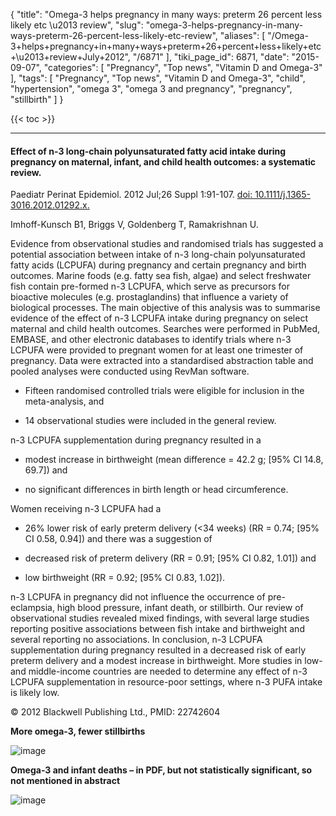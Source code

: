 {
    "title": "Omega-3 helps pregnancy in many ways: preterm 26 percent less likely etc \u2013 review",
    "slug": "omega-3-helps-pregnancy-in-many-ways-preterm-26-percent-less-likely-etc-review",
    "aliases": [
        "/Omega-3+helps+pregnancy+in+many+ways+preterm+26+percent+less+likely+etc+\u2013+review+July+2012",
        "/6871"
    ],
    "tiki_page_id": 6871,
    "date": "2015-09-07",
    "categories": [
        "Pregnancy",
        "Top news",
        "Vitamin D and Omega-3"
    ],
    "tags": [
        "Pregnancy",
        "Top news",
        "Vitamin D and Omega-3",
        "child",
        "hypertension",
        "omega 3",
        "omega 3 and pregnancy",
        "pregnancy",
        "stillbirth"
    ]
}


{{< toc >}} 

---

#### Effect of n-3 long-chain polyunsaturated fatty acid intake during pregnancy on maternal, infant, and child health outcomes: a systematic review.

Paediatr Perinat Epidemiol. 2012 Jul;26 Suppl 1:91-107. [doi: 10.1111/j.1365-3016.2012.01292.x.](https://doi.org/10.1111/j.1365-3016.2012.01292.x.)

Imhoff-Kunsch B1, Briggs V, Goldenberg T, Ramakrishnan U.

Evidence from observational studies and randomised trials has suggested a potential association between intake of n-3 long-chain polyunsaturated fatty acids (LCPUFA) during pregnancy and certain pregnancy and birth outcomes. Marine foods (e.g. fatty sea fish, algae) and select freshwater fish contain pre-formed n-3 LCPUFA, which serve as precursors for bioactive molecules (e.g. prostaglandins) that influence a variety of biological processes. The main objective of this analysis was to summarise evidence of the effect of n-3 LCPUFA intake during pregnancy on select maternal and child health outcomes. Searches were performed in PubMed, EMBASE, and other electronic databases to identify trials where n-3 LCPUFA were provided to pregnant women for at least one trimester of pregnancy. Data were extracted into a standardised abstraction table and pooled analyses were conducted using RevMan software. 

* Fifteen randomised controlled trials were eligible for inclusion in the meta-analysis, and 

* 14 observational studies were included in the general review. 

n-3 LCPUFA supplementation during pregnancy resulted in a 

* modest increase in birthweight (mean difference = 42.2 g; <span>[95% CI 14.8, 69.7]</span>) and 

* no significant differences in birth length or head circumference. 

Women receiving n-3 LCPUFA had a 

* 26% lower risk of early preterm delivery (<34 weeks) (RR = 0.74; <span>[95% CI 0.58, 0.94]</span>) and there was a suggestion of 

* decreased risk of preterm delivery (RR = 0.91; <span>[95% CI 0.82, 1.01]</span>) and

* low birthweight (RR = 0.92; <span>[95% CI 0.83, 1.02]</span>). 

n-3 LCPUFA in pregnancy did not influence the occurrence of pre-eclampsia, high blood pressure, infant death, or stillbirth. Our review of observational studies revealed mixed findings, with several large studies reporting positive associations between fish intake and birthweight and several reporting no associations. In conclusion, n-3 LCPUFA supplementation during pregnancy resulted in a decreased risk of early preterm delivery and a modest increase in birthweight. More studies in low- and middle-income countries are needed to determine any effect of n-3 LCPUFA supplementation in resource-poor settings, where n-3 PUFA intake is likely low.

© 2012 Blackwell Publishing Ltd., PMID: 22742604

 **More omega-3, fewer stillbirths** 

<img src="https://d1bk1kqxc0sym.cloudfront.net/attachments/jpeg/omega-stillbirth.jpg" alt="image">

 **Omega-3 and infant deaths – in PDF, but not statistically significant, so not mentioned in abstract** 

<img src="https://d1bk1kqxc0sym.cloudfront.net/attachments/jpeg/omega-preg-infant-death.jpg" alt="image">